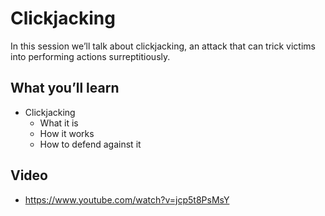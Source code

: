 # Clickjacking

In this session we’ll talk about clickjacking, an attack that can trick victims into performing actions surreptitiously.

## What you’ll learn

  * Clickjacking 
    * What it is
    * How it works
    * How to defend against it



## Video
 
* https://www.youtube.com/watch?v=jcp5t8PsMsY
